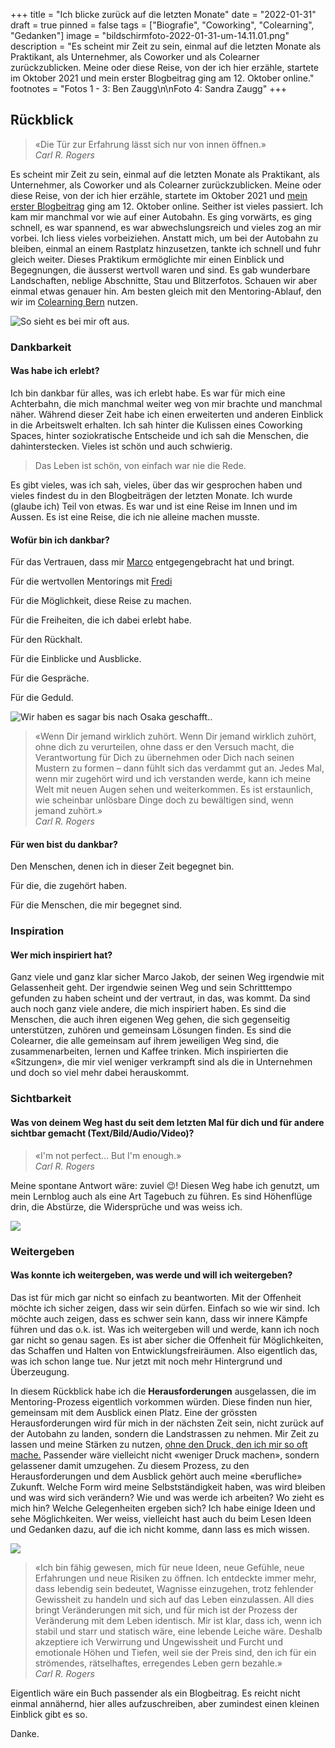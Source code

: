 +++
title = "Ich blicke zurück auf die letzten Monate"
date = "2022-01-31"
draft = true
pinned = false
tags = ["Biografie", "Coworking", "Colearning", "Gedanken"]
image = "bildschirmfoto-2022-01-31-um-14.11.01.png"
description = "Es scheint mir Zeit zu sein, einmal auf die letzten Monate als Praktikant, als Unternehmer, als Coworker und als Colearner zurückzublicken. Meine oder diese Reise, von der ich hier erzähle, startete im Oktober 2021 und mein erster Blogbeitrag ging am 12. Oktober online."
footnotes = "Fotos 1 - 3: Ben Zaugg\n\nFoto 4: Sandra Zaugg"
+++
## Rückblick

> «Die Tür zur Erfahrung lässt sich nur von innen öffnen.»\
> *Carl R. Rogers*

Es scheint mir Zeit zu sein, einmal auf die letzten Monate als Praktikant, als Unternehmer, als Coworker und als Colearner zurückzublicken. Meine oder diese Reise, von der ich hier erzähle, startete im Oktober 2021 und [mein erster Blogbeitrag](https://www.bensblog.ch/hallo-ich-bin-ben/) ging am 12. Oktober online. Seither ist vieles passiert. Ich kam mir manchmal vor wie auf einer Autobahn. Es ging vorwärts, es ging schnell, es war spannend, es war abwechslungsreich und vieles zog an mir vorbei. Ich liess vieles vorbeiziehen. Anstatt mich, um bei der Autobahn zu bleiben, einmal an einem Rastplatz hinzusetzen, tankte ich schnell und fuhr gleich weiter. Dieses Praktikum ermöglichte mir einen Einblick und Begegnungen, die äusserst wertvoll waren und sind. Es gab wunderbare Landschaften, neblige Abschnitte, Stau und Blitzerfotos. Schauen wir aber einmal etwas genauer hin. Am besten gleich mit den Mentoring-Ablauf, den wir im [Colearning Bern](https://www.colearningbern.ch/) nutzen. 

![So sieht es bei mir oft aus. ](img_4536.jpg)

### Dankbarkeit

#### Was habe ich erlebt?

Ich bin dankbar für alles, was ich erlebt habe. Es war für mich eine Achterbahn, die mich manchmal weiter weg von mir brachte und manchmal näher. Während dieser Zeit habe ich einen erweiterten und anderen Einblick in die Arbeitswelt erhalten. Ich sah hinter die Kulissen eines Coworking Spaces, hinter soziokratische Entscheide und ich sah die Menschen, die dahinterstecken. Vieles ist schön und auch schwierig. 

> Das Leben ist schön, von einfach war nie die Rede. 

Es gibt vieles, was ich sah, vieles, über das wir gesprochen haben und vieles findest du in den Blogbeiträgen der letzten Monate. Ich wurde (glaube ich) Teil von etwas. Es war und ist eine Reise im Innen und im Aussen. Es ist eine Reise, die ich nie alleine machen musste. 

#### Wofür bin ich dankbar?

Für das Vertrauen, dass mir [Marco](https://www.marcojakob.blog/) entgegengebracht hat und bringt. 

Für die wertvollen Mentorings mit [Fredi](https://www.fredizumbrunn.ch/)

Für die Möglichkeit, diese Reise zu machen.

Für die Freiheiten, die ich dabei erlebt habe.

Für den Rückhalt.

Für die Einblicke und Ausblicke.

Für die Gespräche.

Für die Geduld.

![Wir haben es sagar bis nach Osaka geschafft..](img_3782.jpg)

> «Wenn Dir jemand wirklich zuhört. Wenn Dir jemand wirklich zuhört, ohne dich zu verurteilen, ohne dass er den Versuch macht, die Verantwortung für Dich zu übernehmen oder Dich nach seinen Mustern zu formen – dann fühlt sich das verdammt gut an. Jedes Mal, wenn mir zugehört wird und ich verstanden werde, kann ich meine Welt mit neuen Augen sehen und weiterkommen. Es ist erstaunlich, wie scheinbar unlösbare Dinge doch zu bewältigen sind, wenn jemand zuhört.»\
> *Carl R. Rogers*

#### Für wen bist du dankbar?

Den Menschen, denen ich in dieser Zeit begegnet bin. 

Für die, die zugehört haben.

Für die Menschen, die mir begegnet sind.

### Inspiration

#### Wer mich inspiriert hat?

Ganz viele und ganz klar sicher Marco Jakob, der seinen Weg irgendwie mit Gelassenheit geht. Der irgendwie seinen Weg und sein Schritttempo gefunden zu haben scheint und der vertraut, in das, was kommt. Da sind auch noch ganz viele andere, die mich inspiriert haben. Es sind die Menschen, die auch ihren eigenen Weg gehen, die sich gegenseitig unterstützen, zuhören und gemeinsam Lösungen finden. Es sind die Colearner, die alle gemeinsam auf ihrem jeweiligen Weg sind, die zusammenarbeiten, lernen und Kaffee trinken. Mich inspirierten die «Sitzungen», die mir viel weniger verkrampft sind als die in Unternehmen und doch so viel mehr dabei herauskommt.

### Sichtbarkeit

#### Was von deinem Weg hast du seit dem letzten Mal für dich und für andere sichtbar gemacht (Text/Bild/Audio/Video)?

> «I'm not perfect… But I'm enough.»\
> *Carl R. Rogers*

Meine spontane Antwort wäre: zuviel 😉! Diesen Weg habe ich genutzt, um mein Lernblog auch als eine Art Tagebuch zu führen. Es sind Höhenflüge drin, die Abstürze, die Widersprüche und was weiss ich. 

![](img_4533.jpg)

### Weitergeben

#### Was konnte ich weitergeben, was werde und will ich weitergeben?

Das ist für mich gar nicht so einfach zu beantworten. Mit der Offenheit möchte ich sicher zeigen, dass wir sein dürfen. Einfach so wie wir sind. Ich möchte auch zeigen, dass es schwer sein kann, dass wir innere Kämpfe führen und das o.k. ist. Was ich weitergeben will und werde, kann ich noch gar nicht so genau sagen. Es ist aber sicher die Offenheit für Möglichkeiten, das Schaffen und Halten von Entwicklungsfreiräumen. Also eigentlich das, was ich schon lange tue. Nur jetzt mit noch mehr Hintergrund und Überzeugung. 

In diesem Rückblick habe ich die **Herausforderungen** ausgelassen, die im Mentoring-Prozess eigentlich vorkommen würden. Diese finden nun hier, gemeinsam mit dem Ausblick einen Platz. Eine der grössten Herausforderungen wird für mich in der nächsten Zeit sein, nicht zurück auf der Autobahn zu landen, sondern die Landstrassen zu nehmen. Mir Zeit zu lassen und meine Stärken zu nutzen, [ohne den Druck, den ich mir so oft mache.](https://www.bensblog.ch/irgendwie-ist-da-noch-mehr/) Passender wäre vielleicht nicht «weniger Druck machen», sondern gelassener damit umzugehen. Zu diesem Prozess, zu den Herausforderungen und dem Ausblick gehört auch meine «berufliche» Zukunft. Welche Form wird meine Selbstständigkeit haben, was wird bleiben und was wird sich verändern? Wie und was werde ich arbeiten? Wo zieht es mich hin? Welche Gelegenheiten ergeben sich? Ich habe einige Ideen und sehe Möglichkeiten. Wer weiss, vielleicht hast auch du beim Lesen Ideen und Gedanken dazu, auf die ich nicht komme, dann lass es mich wissen.

![](b15b99e2-08e5-47e8-9bd2-cee4a17e0449.jpg)

> «Ich bin fähig gewesen, mich für neue Ideen, neue Gefühle, neue Erfahrungen und neue Risiken zu öffnen. Ich entdeckte immer mehr, dass lebendig sein bedeutet, Wagnisse einzugehen, trotz fehlender Gewissheit zu handeln und sich auf das Leben einzulassen. All dies bringt Veränderungen mit sich, und für mich ist der Prozess der Veränderung mit dem Leben identisch. Mir ist klar, dass ich, wenn ich stabil und starr und statisch wäre, eine lebende Leiche wäre. Deshalb akzeptiere ich Verwirrung und Ungewissheit und Furcht und emotionale Höhen und Tiefen, weil sie der Preis sind, den ich für ein strömendes, rätselhaftes, erregendes Leben gern bezahle.»\
> *Carl R. Rogers*

Eigentlich wäre ein Buch passender als ein Blogbeitrag. Es reicht nicht einmal annähernd, hier alles aufzuschreiben, aber zumindest einen kleinen Einblick gibt es so.

Danke.